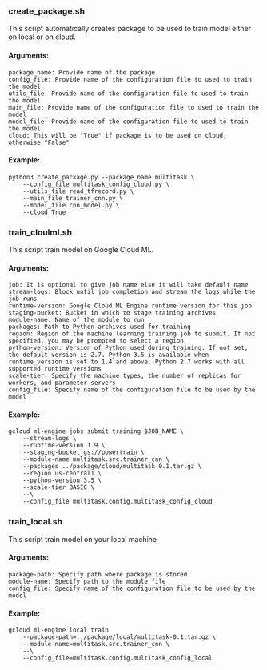 ### create_package.sh

This script automatically creates package to be used to train model either on local or on cloud.

#### Arguments:
```
package_name: Provide name of the package
config_file: Provide name of the configuration file to used to train the model
utils_file: Provide name of the configuration file to used to train the model
main_file: Provide name of the configuration file to used to train the model
model_file: Provide name of the configuration file to used to train the model
cloud: This will be "True" if package is to be used on cloud, otherwise "False"
```

#### Example:
```
python3 create_package.py --package_name multitask \
	--config_file multitask_config_cloud.py \
	--utils_file read_tfrecord.py \
	--main_file trainer_cnn.py \
	--model_file cnn_model.py \
	--cloud True
```

### train_cloulml.sh


This script train model on Google Cloud ML.

#### Arguments:
```
job: It is optional to give job name else it will take default name
stream-logs: Block until job completion and stream the logs while the job runs
runtime-version: Google Cloud ML Engine runtime version for this job
staging-bucket: Bucket in which to stage training archives
module-name: Name of the module to run
packages: Path to Python archives used for training
region: Region of the machine learning training job to submit. If not specified, you may be prompted to select a region
python-version: Version of Python used during training. If not set, the default version is 2.7. Python 3.5 is available when runtime_version is set to 1.4 and above. Python 2.7 works with all supported runtime versions
scale-tier: Specify the machine types, the number of replicas for workers, and parameter servers
config_file: Specify name of the configuration file to be used by the model
```

#### Example:
```
gcloud ml-engine jobs submit training $JOB_NAME \
	--stream-logs \
	--runtime-version 1.9 \
	--staging-bucket gs://powertrain \
	--module-name multitask.src.trainer_cnn \
	--packages ../package/cloud/multitask-0.1.tar.gz \
	--region us-central1 \
	--python-version 3.5 \
	--scale-tier BASIC \
	--\
	--config_file multitask.config.multitask_config_cloud
```



### train_local.sh

This script train model on your local machine

#### Arguments:
```
package-path: Specify path where package is stored
module-name: Specify path to the module file
config_file: Specify name of the configuration file to be used by the model
```
#### Example:
```
gcloud ml-engine local train 
	--package-path=../package/local/multitask-0.1.tar.gz \
	--module-name=multitask.src.trainer_cnn \
	--\
	--config_file=multitask.config.multitask_config_local
```
